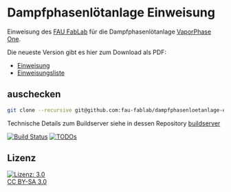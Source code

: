 Dampfphasenlötanlage Einweisung
=====================

Einweisung des [FAU FabLab](https://fablab.fau.de) für die Dampfphasenlötanlage [VaporPhase One](https://fablab.fau.de/tool/damphphasenloetanlage).

Die neueste Version gibt es hier zum Download als PDF:
* [Einweisung](https://brain.fablab.fau.de/build/lasercutter-einweisung/Einweisung_Dampfphasenloetanlage.pdf)
* [Einweisungsliste](https://brain.fablab.fau.de/build/lasercutter-einweisung/Einweisungsliste_Dampfphasenloetanlage.pdf)

auschecken
----------

```bash
git clone --recursive git@github.com:fau-fablab/dampfphasenloetanlage-einweisung.git
```

Technische Details zum Buildserver siehe in dessen Repository [buildserver](https://github.com/fau-fablab/buildserver)

[![Build Status](https://brain.fablab.fau.de/build/dampfphasenloetanlage-einweisung/status.svg)](https://brain.fablab.fau.de/build/dampfphasenloetanlage-einweisung/)
[![TODOs](https://brain.fablab.fau.de/build/dampfphasenloetanlage-einweisung/status-todos.svg)](https://brain.fablab.fau.de/build/dampfphasenloetanlage-einweisung/)

Lizenz
------

[![Lizenz: 3.0](https://licensebuttons.net/l/by-sa/3.0/de/88x31.png)</br>CC BY-SA 3.0](https://creativecommons.org/licenses/by-sa/3.0/)
